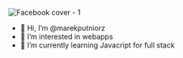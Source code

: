![Facebook cover - 1](https://user-images.githubusercontent.com/83577637/126062779-cff78126-cbeb-4c2e-962f-eb0118617596.png)



- 👋 Hi, I’m @marekputniorz
- 👀 I’m interested in webapps
- 🌱 I’m currently learning Javacript for full stack 



